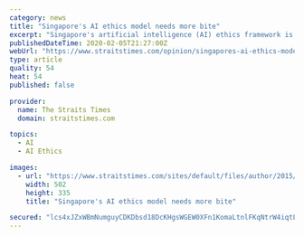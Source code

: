 ```yaml
---
category: news
title: "Singapore's AI ethics model needs more bite"
excerpt: "Singapore's artificial intelligence (AI) ethics framework is a great start but needs more diverse voices to raise transparency, enhance disclosures on what exactly goes into AI algorithms and ..."
publishedDateTime: 2020-02-05T21:27:00Z
webUrl: "https://www.straitstimes.com/opinion/singapores-ai-ethics-model-needs-more-bite"
type: article
quality: 54
heat: 54
published: false

provider:
  name: The Straits Times
  domain: straitstimes.com

topics:
  - AI
  - AI Ethics

images:
  - url: "https://www.straitstimes.com/sites/default/files/author/2015/06/26/byline-irene-tham.png"
    width: 502
    height: 335
    title: "Singapore's AI ethics model needs more bite"

secured: "lcs4xJZxWBmNumguyCDKDbsd18DcKHgsWGEW0XFn1KomaLtnlFKqNtrW4iqtL0wIlGZyvwS+88mW7TG2bfNtPXUqvhzIgE2Iht5Hhej1KXnqWGBm/GrvLvWWR+6BUOvrBfH4jUEz+vZY0JY/Jxmnct1k7k+Jb+GqFozTXkwCyY564kp7IG86/uilInjA/dHVHHB2GaDhtrpHWsOBYvGYJQU1asng9CXFu3NJnYORpR4mwUsvh/H6aKTEpXssttCMXFJq52N1dm7MJPZuTkThIZYFINbED5oEsv/efqt38GJNqdBCXO86oGt+/LpIBNfb;eLwRp8HpDkDPUXmJ80/Vwg=="
---
```


